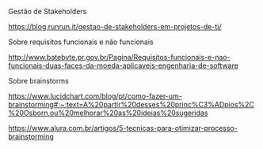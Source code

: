 Gestão de Stakeholders

https://blog.runrun.it/gestao-de-stakeholders-em-projetos-de-ti/

Sobre requisitos funcionais e não funcionais

http://www.batebyte.pr.gov.br/Pagina/Requisitos-funcionais-e-nao-funcionais-duas-faces-da-moeda-aplicaveis-engenharia-de-software

Sobre brainstorms

https://www.lucidchart.com/blog/pt/como-fazer-um-brainstorming#:~:text=A%20partir%20desses%20princ%C3%ADpios%2C%20Osborn,ou%20melhorar%20as%20ideias%20sugeridas

https://www.alura.com.br/artigos/5-tecnicas-para-otimizar-processo-brainstorming
